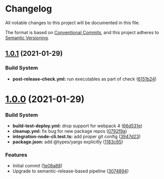 # Changelog

All notable changes to this project will be documented in this file.

The format is based on [Conventional Commits][8], and this project adheres to
[Semantic Versioning][9].

## [1.0.1][10] (2021-01-29)

### Build System

- **post-release-check.yml:** run executables as part of check ([6151b24][11])

# [1.0.0][1] (2021-01-29)

### Build System

- **build-test-deploy.yml:** drop support for webpack 4 ([66d531e][2])
- **cleanup.yml:** fix bug for new package repos ([0792f9a][3])
- **integration-node-cli.test.ts:** add proper git config ([3947d23][4])
- **package.json:** add @types/yargs explicitly ([1183c65][5])

### Features

- Initial commit ([1e08a88][6])
- Upgrade to semantic-release-based pipeline ([3074894][7])

[1]:
  https://github.com/Xunnamius/git-add-then-commit/compare/1e08a889343fac542b4196a2d0b77fc7feb26a50...v1.0.0
[2]:
  https://github.com/Xunnamius/git-add-then-commit/commit/66d531e72db3cc2978fef77d643bd9c000101728
[3]:
  https://github.com/Xunnamius/git-add-then-commit/commit/0792f9a4e62cf816840fc67a53848bdc8e97a9c3
[4]:
  https://github.com/Xunnamius/git-add-then-commit/commit/3947d237b2562b8a78b06a98bc6e6d417356dc20
[5]:
  https://github.com/Xunnamius/git-add-then-commit/commit/1183c65a74fed20b2a7e71cbbd5f8577f7ec8b27
[6]:
  https://github.com/Xunnamius/git-add-then-commit/commit/1e08a889343fac542b4196a2d0b77fc7feb26a50
[7]:
  https://github.com/Xunnamius/git-add-then-commit/commit/307489496f94132a1d074374e6dc4d1bc57b0df6
[8]: https://conventionalcommits.org
[9]: https://semver.org
[10]: https://github.com/Xunnamius/git-add-then-commit/compare/v1.0.0...v1.0.1
[11]:
  https://github.com/Xunnamius/git-add-then-commit/commit/6151b2452394e6c8bd9dee9c0c53706edeb6ce77

